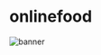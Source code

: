 # onlinefood
![banner](https://github.com/user-attachments/assets/66582e0f-5f26-45af-a5ec-ce0075271750)
